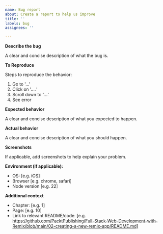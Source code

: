```yaml
---
name: Bug report
about: Create a report to help us improve
title: ''
labels: bug
assignees: ''

---
```


**Describe the bug**

A clear and concise description of what the bug is.

**To Reproduce**

Steps to reproduce the behavior:

1. Go to '...'
2. Click on '....'
3. Scroll down to '....'
4. See error

**Expected behavior**

A clear and concise description of what you expected to happen.

**Actual behavior**

A clear and concise description of what you should happen.

**Screenshots**

If applicable, add screenshots to help explain your problem.

**Environment (if applicable):**
 
 - OS: [e.g. iOS]
 - Browser [e.g. chrome, safari]
 - Node version [e.g. 22]

**Additional context**

- Chapter: [e.g. 1]
- Page: [e.g. 10]
- Link to relevant README/code: [e.g. https://github.com/PacktPublishing/Full-Stack-Web-Development-with-Remix/blob/main/02-creating-a-new-remix-app/README.md]